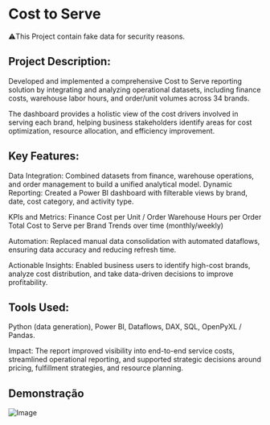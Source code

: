 
# Cost to Serve
⚠️This Project contain fake data for security reasons.

## Project Description:

Developed and implemented a comprehensive Cost to Serve reporting solution by integrating and analyzing operational datasets, including finance costs, warehouse labor hours, and order/unit volumes across 34 brands.

The dashboard provides a holistic view of the cost drivers involved in serving each brand, helping business stakeholders identify areas for cost optimization, resource allocation, and efficiency improvement.

## Key Features:

Data Integration: Combined datasets from finance, warehouse operations, and order management to build a unified analytical model.
Dynamic Reporting: Created a Power BI dashboard with filterable views by brand, date, cost category, and activity type.

KPIs and Metrics:
Finance Cost per Unit / Order
Warehouse Hours per Order
Total Cost to Serve per Brand
Trends over time (monthly/weekly)

Automation: Replaced manual data consolidation with automated dataflows, ensuring data accuracy and reducing refresh time.

Actionable Insights: Enabled business users to identify high-cost brands, analyze cost distribution, and take data-driven decisions to improve profitability.

## Tools Used:
Python (data generation), Power BI, Dataflows, DAX, SQL, OpenPyXL / Pandas.

Impact:
The report improved visibility into end-to-end service costs, streamlined operational reporting, and supported strategic decisions around pricing, fulfillment strategies, and resource planning.


## Demonstração

![Image](https://github.com/user-attachments/assets/d3ddea93-706b-43fa-924d-603dfa8beb0a)



